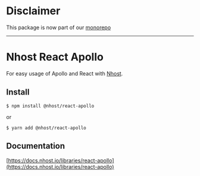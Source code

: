 # Disclaimer

This package is now part of our [monorepo](https://github.com/nhost/nhost)

------

# Nhost React Apollo

For easy usage of Apollo and React with [Nhost](https://nhost.io).

## Install

`$ npm install @nhost/react-apollo`

or

`$ yarn add @nhost/react-apollo`

## Documentation

[https://docs.nhost.io/libraries/react-apollo](https://docs.nhost.io/libraries/react-apollo)
